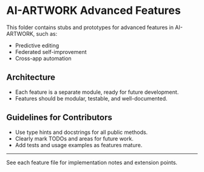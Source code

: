 # AI-ARTWORK Advanced Features

This folder contains stubs and prototypes for advanced features in AI-ARTWORK, such as:
- Predictive editing
- Federated self-improvement
- Cross-app automation

## Architecture
- Each feature is a separate module, ready for future development.
- Features should be modular, testable, and well-documented.

## Guidelines for Contributors
- Use type hints and docstrings for all public methods.
- Clearly mark TODOs and areas for future work.
- Add tests and usage examples as features mature.

---
See each feature file for implementation notes and extension points. 